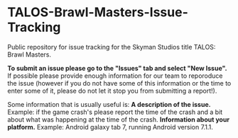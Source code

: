 # TALOS-Brawl-Masters-Issue-Tracking
Public repository for issue tracking for the Skyman Studios title TALOS: Brawl Masters.

**To submit an issue please go to the "Issues" tab and select "New Issue".** If possible please provide enough information for our team to reporoduce the issue (however if you do not have some of this information or the time to enter some of it, please do not let it stop you from submitting a report!). 

Some information that is usually useful is:
**A description of the issue.** Example: if the game crash's please report the time of the crash and a bit about what was happening at the time of the crash. 
**Information about your platform.** Example: Android galaxy tab 7, running Android version 7.1.1.
